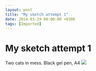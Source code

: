 ```yaml
---
layout: post
title: "My sketch attempt 1"
date: 2014-03-29 00:00:00 +0300
tags: [Imported]
---
```

# My sketch attempt 1

Two cats in mess. Black gel pen, A4 ![](https://31.media.tumblr.com/6e5d489d9b442214e463e0cb279ccee5/tumblr_inline_n3766gBJjR1qfp23s.jpg)